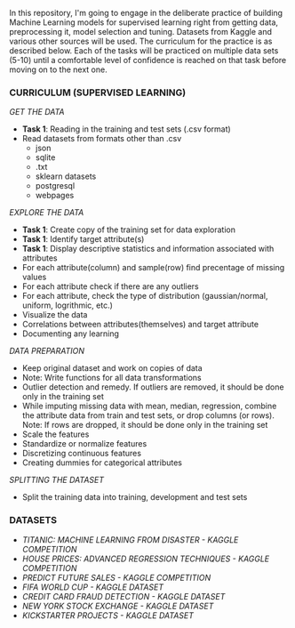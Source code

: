 In this repository, I'm going to engage in the deliberate practice of building Machine Learning models for supervised learning right from getting data, preprocessing it, model selection and tuning. 
Datasets from Kaggle and various other sources will be used. 
The curriculum for the practice is as described below. Each of the tasks will be practiced on multiple data sets (5-10) until a comfortable level of confidence is reached on that task before moving on to the next one. 

### CURRICULUM (SUPERVISED LEARNING)
*GET THE DATA*
- **Task 1**: Reading in the training and test sets (.csv format)
- Read datasets from formats other than .csv
  - json
  - sqlite
  - .txt
  - sklearn datasets
  - postgresql
  - webpages

*EXPLORE THE DATA*
- **Task 1**: Create copy of the training set for data exploration
- **Task 1**: Identify target attribute(s)
- **Task 1**: Display descriptive statistics and information associated with attributes
- For each attribute(column) and sample(row) find precentage of missing values
- For each attribute check if there are any outliers
- For each attribute, check the type of distribution (gaussian/normal, uniform, logrithmic, etc.)
- Visualize the data
- Correlations between attributes(themselves) and target attribute
- Documenting any learning

*DATA PREPARATION*
- Keep original dataset and work on copies of data
- Note: Write functions for all data transformations
- Outlier detection and remedy. If outliers are removed, it should be done only in the training set
- While imputing missing data with mean, median, regression, combine the attribute data from train and test sets, or drop columns (or rows). Note: If rows are dropped, it should be done only in the training set
- Scale the features
- Standardize or normalize features
- Discretizing continuous features
- Creating dummies for categorical attributes

*SPLITTING THE DATASET*	
- Split the training data into training, development and test sets


### DATASETS
- *TITANIC: MACHINE LEARNING FROM DISASTER - KAGGLE COMPETITION*
- *HOUSE PRICES: ADVANCED REGRESSION TECHNIQUES - KAGGLE COMPETITION*
- *PREDICT FUTURE SALES - KAGGLE COMPETITION*
- *FIFA WORLD CUP - KAGGLE DATASET*
- *CREDIT CARD FRAUD DETECTION - KAGGLE DATASET*
- *NEW YORK STOCK EXCHANGE - KAGGLE DATASET*
- *KICKSTARTER PROJECTS - KAGGLE DATASET*
